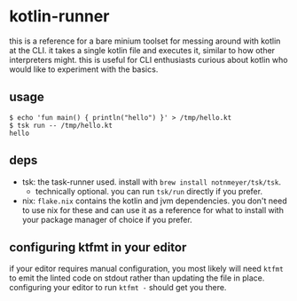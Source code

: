 # kotlin-runner

this is a reference for a bare minium toolset for messing around with kotlin at the CLI. it takes a single kotlin file and executes it, similar to how other interpreters might. this is useful for CLI enthusiasts curious about kotlin who would like to experiment with the basics.

## usage

```
$ echo 'fun main() { println("hello") }' > /tmp/hello.kt
$ tsk run -- /tmp/hello.kt
hello
```

## deps

- tsk: the task-runner used. install with `brew install notnmeyer/tsk/tsk`.
  - technically optional. you can run `tsk/run` directly if you prefer.
- nix: `flake.nix` contains the kotlin and jvm dependencies. you don't need to use nix for these and can use it as a reference for what to install with your package manager of choice if you prefer.

## configuring ktfmt in your editor

if your editor requires manual configuration, you most likely will need `ktfmt` to emit the linted code on stdout rather than updating the file in place. configuring your editor to run `ktfmt -` should get you there.
